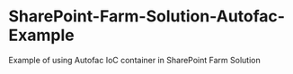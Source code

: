 # SharePoint-Farm-Solution-Autofac-Example
Example of using Autofac IoC container in SharePoint Farm Solution
